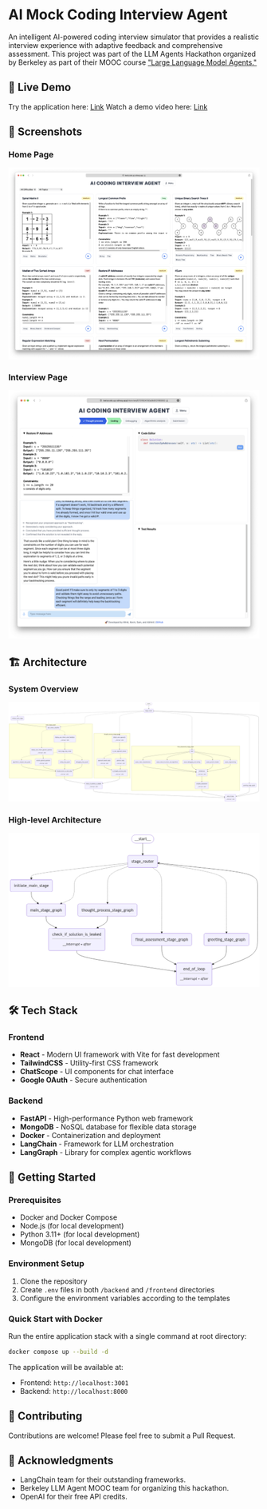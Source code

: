 # AI Mock Coding Interview Agent

An intelligent AI-powered coding interview simulator that provides a realistic interview experience with adaptive feedback and comprehensive assessment.
This project was part of the LLM Agents Hackathon organized by Berkeley as part of their MOOC course ["Large Language Model Agents."](https://llmagents-learning.org/f24)

## 🚀 Live Demo
Try the application here: [Link](https://leetscode.up.railway.app)
Watch a demo video here: [Link](https://www.loom.com/share/da2a656f2b29462aaac59691d3f88d42?sid=00bb78bd-ed79-41f8-aa05-4cfc527c7efe)
## 📸 Screenshots

### Home Page
![Application Screenshot](screenshots/home_page.png)

### Interview Page
![Application Screenshot](screenshots/interview_page.png)

## 🏗️ Architecture

### System Overview
![Main System Architecture](backend/agents/graph_diagrams/main_graph.png)

### High-level Architecture
![High level](backend/agents/graph_diagrams/main_graph_high_level.png)

## 🛠️ Tech Stack

### Frontend
- **React** - Modern UI framework with Vite for fast development
- **TailwindCSS** - Utility-first CSS framework
- **ChatScope** - UI components for chat interface
- **Google OAuth** - Secure authentication

### Backend
- **FastAPI** - High-performance Python web framework
- **MongoDB** - NoSQL database for flexible data storage
- **Docker** - Containerization and deployment
- **LangChain** - Framework for LLM orchestration
- **LangGraph** - Library for complex agentic workflows

## 🚀 Getting Started

### Prerequisites
- Docker and Docker Compose
- Node.js (for local development)
- Python 3.11+ (for local development)
- MongoDB (for local development)

### Environment Setup
1. Clone the repository
2. Create `.env` files in both `/backend` and `/frontend` directories
3. Configure the environment variables according to the templates

### Quick Start with Docker
Run the entire application stack with a single command at root directory:

```bash
docker compose up --build -d
```
The application will be available at:
- Frontend: `http://localhost:3001`
- Backend: `http://localhost:8000`

## 🤝 Contributing
Contributions are welcome! Please feel free to submit a Pull Request.

## 🙏 Acknowledgments
- LangChain team for their outstanding frameworks.
- Berkeley LLM Agent MOOC team for organizing this hackathon.
- OpenAI for their free API credits.
